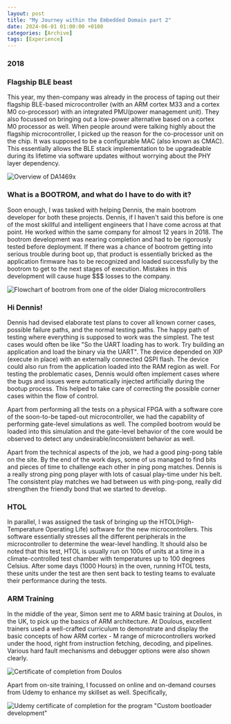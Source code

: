```yaml
---
layout: post
title: "My Journey within the Embedded Domain part 2"
date: 2024-06-01 01:00:00 +0100
categories: [Archive]
tags: [Experience]
---
```


### 2018

### Flagship BLE beast

This year, my then-company was already in the process of taping out their flagship BLE-based microcontroller (with an ARM cortex M33 and a cortex M0 co-processor) with an integrated PMU(power management unit). They also focussed on bringing out a low-power alternative based on a cortex M0 processor as well. When people around were talking highly about the flagship microcontroller, I picked up the reason for the co-processor unit on the chip. It was supposed to be a configurable MAC (also known as CMAC). This essentially allows the BLE stack implementation to be upgradeable during its lifetime via software updates without worrying about the PHY layer dependency.

![Overview of DA1469x]({{site.data.navigation.Images[7][0]}}) 

### What is a BOOTROM, and what do I have to do with it?

Soon enough, I was tasked with helping Dennis, the main bootrom developer for both these projects. Dennis, if I haven't said this before is one of the most skillful and intelligent engineers that I have come across at that point. He worked within the same company for almost 12 years in 2018. The bootrom development was nearing completion and had to be rigorously tested before deployment. If there was a chance of bootrom getting into serious trouble during boot up, that product is essentially bricked as the application firmware has to be recognized and loaded successfully by the bootrom to get to the next stages of execution. Mistakes in this development will cause huge $$$ losses to the company.

![Flowchart of bootrom from one of the older Dialog microcontrollers]({{site.data.navigation.Images[7][1]}}) 

### Hi Dennis!

Dennis had devised elaborate test plans to cover all known corner cases, possible failure paths, and the normal testing paths. The happy path of testing where everything is supposed to work was the simplest. The test cases would often be like "So the UART loading has to work. Try building an application and load the binary via the UART". The device depended on XIP (execute in place) with an externally connected QSPI flash. The device could also run from the application loaded into the RAM region as well. For testing the problematic cases, Dennis would often implement cases where the bugs and issues were automatically injected artificially during the bootup process. This helped to take care of correcting the possible corner cases within the flow of control.

Apart from performing all the tests on a physical FPGA with a software core of the soon-to-be taped-out microcontroller, we had the capability of performing gate-level simulations as well. The compiled bootrom would be loaded into this simulation and the gate-level behavior of the core would be observed to detect any undesirable/inconsistent behavior as well.

Apart from the technical aspects of the job, we had a good ping-pong table on the site. By the end of the work days, some of us managed to find bits and pieces of time to challenge each other in ping pong matches. Dennis is a really strong ping pong player with lots of casual play-time under his belt. The consistent play matches we had between us with ping-pong, really did strengthen the friendly bond that we started to develop.

### HTOL

In parallel, I was assigned the task of bringing up the HTOL(High-Temperature Operating Life) software for the new microcontrollers. This software essentially stresses all the different peripherals in the microcontroller to determine the wear-level handling. It should also be noted that this test, HTOL is usually run on 100s of units at a time in a climate-controlled test chamber with temperatures up to 100 degrees Celsius. After some days (1000 Hours) in the oven, running HTOL tests, these units under the test are then sent back to testing teams to evaluate their performance during the tests. 

### ARM Training

In the middle of the year, Simon sent me to ARM basic training at Doulos, in the UK, to pick up the basics of ARM architecture. At Doulous, excellent trainers used a well-crafted curriculum to demonstrate and display the basic concepts of how ARM cortex - M range of microcontrollers worked under the hood, right from instruction fetching, decoding, and pipelines. Various hard fault mechanisms and debugger options were also shown clearly.

![Certificate of completion from Doulos]({{site.data.navigation.Images[7][2]}}) 

Apart from on-site training, I focussed on online and on-demand courses from Udemy to enhance my skillset as well. Specifically, 

![Udemy certificate of completion for the program "Custom bootloader development"]({{site.data.navigation.Images[7][3]}}) 


